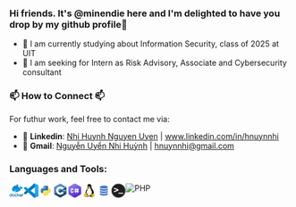 ### Hi friends. It's @minendie here and I'm delighted to have you drop by my github profile👋

- 🌱 I am currently studying about Information Security, class of 2025 at UIT </br>
- 🤝 I am seeking for Intern as Risk Advisory, Associate and Cybersecurity consultant </br>
### 📫 How to Connect 📫
For futhur work, feel free to contact me via:
- 📘 **Linkedin**: <a href="https://www.linkedin.com/in/hnuynnhi/" >Nhi Huynh Nguyen Uyen</a> | www.linkedin.com/in/hnuynnhi
- 📧 **Gmail**: <a href="mailto:hnuynnhi@gmail.com" >Nguyễn Uyển Nhi Huỳnh</a> | hnuynnhi@gmail.com

### Languages and Tools:
<img align="left" alt="Docker" width="26px" src="https://raw.githubusercontent.com/github/explore/master/topics/docker/docker.png" />
<img align="left" alt="Visual Studio Code" width="26px" src="https://raw.githubusercontent.com/github/explore/80688e429a7d4ef2fca1e82350fe8e3517d3494d/topics/visual-studio-code/visual-studio-code.png" />
<img align="left" alt="Python" width="26px" src="https://raw.githubusercontent.com/github/explore/80688e429a7d4ef2fca1e82350fe8e3517d3494d/topics/python/python.png" />
<img align="left" alt="C++" width="26px" src="https://raw.githubusercontent.com/github/explore/80688e429a7d4ef2fca1e82350fe8e3517d3494d/topics/cpp/cpp.png" />
<img align="left" alt="C#" width="26px" src="https://raw.githubusercontent.com/github/explore/master/topics/csharp/csharp.png" />
<img align="left" alt="Linux" width="26px" src="https://raw.githubusercontent.com/github/explore/80688e429a7d4ef2fca1e82350fe8e3517d3494d/topics/linux/linux.png" />
<img align="left" alt="SQL" width="26px" src="https://raw.githubusercontent.com/github/explore/80688e429a7d4ef2fca1e82350fe8e3517d3494d/topics/sql/sql.png" />
<img align="left" alt="Terminal" width="26px" src="https://raw.githubusercontent.com/github/explore/80688e429a7d4ef2fca1e82350fe8e3517d3494d/topics/terminal/terminal.png" />
<img align="left" alt="PHP" width="50px" src="https://www.php.net/images/logos/new-php-logo.svg" />


<!--
**minendie/minendie** is a ✨ _special_ ✨ repository because its `README.md` (this file) appears on your GitHub profile.
-->
